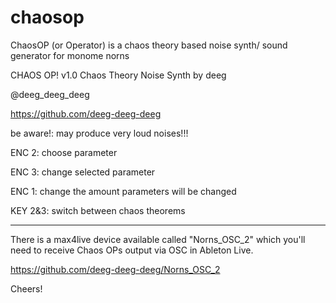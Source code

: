 # chaosop
ChaosOP (or Operator) is a chaos theory based noise synth/ sound generator for monome norns

CHAOS OP! v1.0
Chaos Theory Noise Synth
by deeg

@deeg_deeg_deeg

https://github.com/deeg-deeg-deeg

be aware!: may produce very
loud noises!!!

ENC 2: choose parameter

ENC 3: change selected parameter

ENC 1: change the amount parameters will be changed

KEY 2&3: switch between chaos theorems

-----------------------------------------

There is a max4live device available called "Norns_OSC_2" which you'll need to receive Chaos OPs output via OSC in Ableton Live. 

https://github.com/deeg-deeg-deeg/Norns_OSC_2

Cheers!
